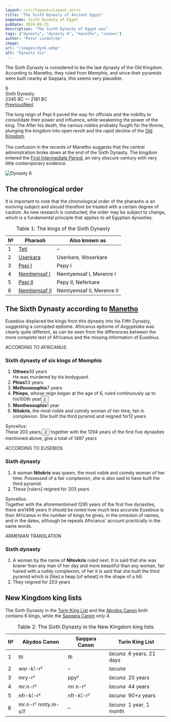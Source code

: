 ```yaml
---
layout: /src/layouts/Layout.astro
title: "The Sixth Dynasty of Ancient Egypt"
pagename: Sixth Dynasty of Egypt
pubDate: 2024-09-23
description: "The Sixth Dynasty of Egypt was"
tags: ["dynasty", "dynasty 6", "manetho", "canons"]
author: "Peter Lundström"
image:
url: "/images/dyn6.webp"
alt: "Dynasty Six"
---
```


<p class="lead">
The Sixth Dynasty is considered to be the last dynasty of the Old Kingdom. According to Manetho, they ruled from Memphis, and since their pyramids were built nearby at Saqqara, this seems very plausible.
</p>
<div class="dynruta float-right ml-4 mb-3 mt-4">
	<div class="flex flex-col justify-center items-center [text-shadow:_0_1px_0_rgb(255_255_255_/_20%)]">
		<div class="text-9xl font-bold [text-shadow:_0_1px_0_rgb(255_255_255_/_40%)]">6</div>
		<div>Sixth Dynasty</div>
		<div>2345 BC &mdash; 2181 BC</div>
		<div class="w-full flex justify-between"><a href="/dynasty/5">Previous</a><a href="/dynasty/7">Next</a></div>
	</div>
</div>
<p>The long reign of Pepi II paved the way for officials and the nobility to consolidate their power and influence, while weakening the power of the king. The  After his death, the various nobles probably fought for the throne, plunging the kingdom into open revolt and the rapid decline of the <a href="/periods/old-kingdom">Old Kingdom</a>.<br /><br />The confusion in the records of Manetho suggests that the central administration broke down at the end of the Sixth Dynasty. The kingdom entered the <a href="/periods/first-intermediate-period">First Intermediate Period</a>, an very obscure century with very little contemporary evidence.</p>

<img class="w-full rounded-sm sm:rounded-xl my-10" src="/images/dyn6.webp" alt="Dynasty 6">
<h2 class="mt-10">The chronological order</h2>

<p>It is important to note that the chronological order of the pharaohs is an evolving subject and should therefore be treated with a certain degree of caution. As new research is conducted, the order may be subject to change, which is a fundamental principle that <i>applies to all</i> Egyptian dynasties.
</p>
<table>
	<caption class="py-2 text-sm">Table 1: The kings of the Sixth Dynasty</caption>
	<thead>
		<tr>
			<th scope="col" class="w-5 text-center">№</th>
			<th scope="col" class="pl-3">Pharaoh</th>
			<th scope="col" class="pl-3">Also known as</th>
		</tr>
	</thead>
	<tbody>
		<tr>
			<td class="h-10">1</td>
			<td><a href="/pharaohs/Teti">Teti</a></td>
			<td>&ndash;</td>
		</tr>
		<tr>
			<td class="h-10">2</td>
			<td><a href="/pharaohs/Userkara">Userkara</a></td>
			<td>Userkare, Woserkare</td>
		</tr>
		<tr>
			<td class="h-10">3</td>
			<td><a href="/pharaohs/Pepi-I">Pepi I</a></td>
			<td>Pepy I</td>
		</tr>
		<tr>
			<td class="h-10">4</td>
			<td><a href="/pharaohs/Nemtiemsaf-I">Nemtiemsaf I</a></td>
			<td>Nemtyemsaf I, Merenre I</td>
		</tr>
		<tr>
			<td class="h-10">5</td>
			<td><a href="/pharaohs/Pepi-II">Pepi II</a></td>
			<td>Pepy II, Neferkare</td>
		</tr>
		<tr>
			<td class="h-10">6</td>
			<td><a href="/pharaohs/Nemtiemsaf-II">Nemtiemsaf II</a></td>
			<td>Nemtyemsaf II, Merenre II</td>
		</tr>
	</tbody>
</table>

<h2 class="mt-10 text-wrap">The Sixth Dynasty according to <a href="/authors">Manetho</a></h2>

<p class="pb-6">Eusebius displaced the kings from this dynasty into his Fifth Dynasty, suggesting a corrupted epitome. Africanus epitome of <i>Aegyptiaka</i> was clearly quite different, as can be seen from the differences between the more complete text of Africanus and the missing information of Eusebius.</p>

<div class="dynasty">
	<div class="w-full">
		<div class="according">ACCORDING TO AFRICANUS</div>
		<h3>Sixth dynasty of six kings of Memphis</h3>
		<ol class="farao">
			<li><b>Othoes</b><span class="y">30 years</span><br />He was murdered by his bodyguard.</li>
			<li><b>Phios</b><span class="y">53 years</span></li>
			<li><b>Methousouphis</b><span class="y">7 years</span></li>
			<li>
				<b>Phiops</b>, whose reign began at the age of 6, ruled continuously up to his<span class="y"
					>100th year<button popovertarget="pop01">1</button></span
				>
			</li>
			<li><b>Menthesouphis</b><span class="y">1 year</span></li>
			<li>
				<b>Nitokris</b>, the most noble and comely woman of her time, fair in complexion. She built the third pyramid and reigned for<span
					class="y">12 years</span
				>
			</li>
		</ol>
		<p class="synk"><span>Syncellus:</span><br />
			These 203 years,<button popovertarget="pop02">2</button> together with the 1294 years of the first five dynasties mentioned above, give a total of <span class="y">1497 years</span
			>
		</p>
	</div>
	<div class="w-full">
		<div class="according">ACCORDING TO EUSEBIOS</div>
		<h3>Sixth dynasty</h3>
		<ol class="farao">
			<li class="list-none">
				A woman <b>Nitokris</b> was queen, the most noble and comely woman of her time. Possessed of a fair complexion, she is also said to have
				built the third pyramid.
			</li>
			<li class="list-none">
				These [rulers] reigned for <span class="y">203 years</span>
			</li>
		</ol>
		<p class="synk"><span>Syncellus:</span><br />
			Together with the aforementioned 1295 years of the first five dynasties, there are<span class="y">1498 years</span>
			It should be noted how much less accurate Eusebius is than Africanus in the number of kings he gives, in the omission of names, and in the
			dates, although he repeats Africanus' account practically in the same words.
		</p>
	</div>
	<div class="w-full">
		<div class="according">ARMENIAN TRANSLATION</div>
		<h3>Sixth dynasty</h3>
		<ol class="farao">
			<li class="list-none">
				A woman by the name of <b lang="xcl">Nitovkris</b> ruled next. It is said that she was braver than any man of her day and more beautiful
				than any woman, fair haired with a ruddy complexion; of her it is said that she built the third pyramid which is [like] a heap [of wheat]
				in the shape of a hill.
			</li>
			<li class="total list-none">They reigned for <span class="y">203 years</span></li>
		</ol>
	</div>
</div>

<h2 class="mt-10 text-wrap">New Kingdom king lists</h2>
<p>
	The Sixth Dynasty in the <a href="/kinglists/turin">Turin King List</a> and the <a href="/kinglists/abydos-canon">Abydos Canon</a> both contains 6 kings, while the <a href="/kinglists/saqqara-canon">Saqqara Canon</a> only 4. 
</p>

<table>
	<caption class="py-2 text-sm">Table 2: The Sixth Dynasty in the New Kingdom king lists</caption>
	<thead>
		<tr>
			<th scope="col" class="w-5 text-center">№</th>
			<th scope="col" class="pl-3">Abydos Canon</th>
			<th scope="col" class="pl-3">Saqqara Canon</th>
			<th scope="col" class="pl-3">Turin King List</th>
		</tr>
	</thead>
	<tbody>
		<tr>
			<td class="h-10">1</td>
			<td><tlit>tti</tlit></td>
			<td><tlit>tti</tlit></td>
			<td><i>lacuna</i> &nbsp;6 years, 21 days</td>
		</tr>
		<tr>
			<td class="h-10">2</td>
			<td><tlit>wsr-kꜢ-rꜤ</tlit></td>
			<td>&ndash;</td>
			<td><i>lacuna</i></td>
		</tr>
		<tr>
			<td class="h-10">3</td>
			<td><tlit>mry-rꜤ</tlit></td>
			<td><tlit>ppyꜤ</tlit></td>
			<td><i>lacuna</i> &nbsp;20 years</td>
		</tr>
		<tr>
			<td class="h-10">4</td>
			<td><tlit>mr.n-rꜤ</tlit></td>
			<td><tlit>mr.n-rꜤ</tlit></td>
			<td><i>lacuna</i> &nbsp;44 years</td>
		</tr>
		<tr>
			<td class="h-10">5</td>
			<td><tlit>nfr-kꜢ-rꜤ</tlit></td>
			<td><tlit>nfr-kꜢ-rꜤ</tlit></td>
			<td><i>lacuna</i> &nbsp;90+<i>x</i> years</td>
		</tr>
		<tr>
			<td class="h-10">6</td>
			<td><tlit>mr.n-rꜤ nmty.m-sꜢf</tlit></td>
			<td>&ndash;</td>
			<td><i>lacuna</i> &nbsp;1 year, 1 month</td>
		</tr>
	</tbody>
</table>

<div id="pop01" popover><p>1</p> According to this notice, Phiops ruled only 94 years. Africanus provided no total, perhaps it was missing in his epitome. But Syncellus' total years of 203 years for the Sixth Dynasty assumes that his reign lasted for 100 years instead of the provided 94 years.</div>
<div id="pop02" popover><p>2</p> Syncellus' total of 203 years assumes that Phiops reign lasted for 100 years instead of the provided 94 years. The correct sum is 197 for the dynasty.</div>
